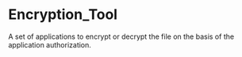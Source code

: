 # Encryption_Tool
A set of applications to encrypt or decrypt the file on the basis of the application authorization.
